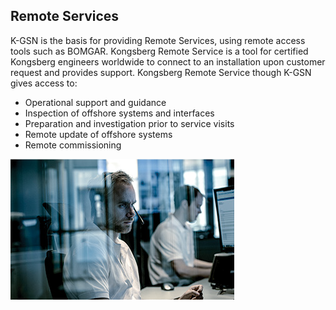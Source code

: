 
## Remote Services

K-GSN is the basis for providing Remote Services, using remote access tools such as BOMGAR. Kongsberg Remote Service is a tool for certified Kongsberg engineers worldwide to connect to an installation upon customer request and provides support.
Kongsberg Remote Service though K-GSN gives access to:
*	Operational support and guidance
*	Inspection of offshore systems and interfaces
*	Preparation and investigation prior to service visits
*	Remote update of offshore systems
*	Remote commissioning
 
 ![](Images/Remote%20Services.png)
 
